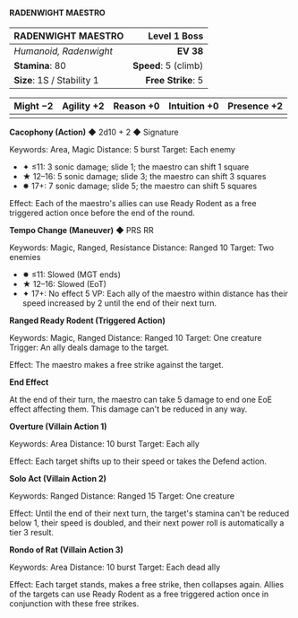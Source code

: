 #### RADENWIGHT MAESTRO

| RADENWIGHT MAESTRO         |     **Level 1 Boss** |
| :------------------------- | -------------------: |
| *Humanoid, Radenwight*     |            **EV 38** |
| **Stamina**: 80            | **Speed**: 5 (climb) |
| **Size**: 1S / Stability 1 |   **Free Strike**: 5 |

| **Might** −2 | **Agility** +2 | **Reason** +0 | **Intuition** +0 | **Presence** +2 |
| ------------ | -------------- | ------------- | ---------------- | --------------- |
|              |                |               |                  |                 |

**Cacophony (Action)** ◆ 2d10 + 2 ◆ Signature

Keywords: Area, Magic
Distance: 5 burst
Target: Each enemy

- ✦ ≤11: 3 sonic damage; slide 1; the maestro can shift 1 square
- ★ 12–16: 5 sonic damage; slide 3; the maestro can shift 3 squares
- ✸ 17+: 7 sonic damage; slide 5; the maestro can shift 5 squares

Effect: Each of the maestro's allies can use Ready Rodent as a free triggered action once before the end of the round.

**Tempo Change (Maneuver)** ◆ PRS RR

Keywords: Magic, Ranged, Resistance
Distance: Ranged 10
Target: Two enemies

- ✸ ≤11: Slowed (MGT ends)
- ★ 12–16: Slowed (EoT)
- ✦ 17+: No effect
  5 VP: Each ally of the maestro within distance has their speed increased by 2 until the end of their next turn.

**Ranged Ready Rodent (Triggered Action)**

Keywords: Magic, Ranged
Distance: Ranged 10
Target: One creature
Trigger: An ally deals damage to the target.

Effect: The maestro makes a free strike against the target.

**End Effect**

At the end of their turn, the maestro can take 5 damage to end one EoE effect affecting them. This damage can't be reduced in any way.

**Overture (Villain Action 1)**

Keywords: Area
Distance: 10 burst
Target: Each ally

Effect: Each target shifts up to their speed or takes the Defend action.

**Solo Act (Villain Action 2)**

Keywords: Ranged
Distance: Ranged 15
Target: One creature

Effect: Until the end of their next turn, the target's stamina can't be reduced below 1, their speed is doubled, and their next power roll is automatically a tier 3 result.

**Rondo of Rat (Villain Action 3)**

Keywords: Area
Distance: 10 burst
Target: Each dead ally

Effect: Each target stands, makes a free strike, then collapses again. Allies of the targets can use Ready Rodent as a free triggered action once in conjunction with these free strikes.
